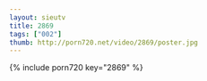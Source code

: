 ```yaml
--- 
layout: sieutv
title: 2869
tags: ["002"]
thumb: http://porn720.net/video/2869/poster.jpg
---
```

{% include porn720 key="2869" %} 
